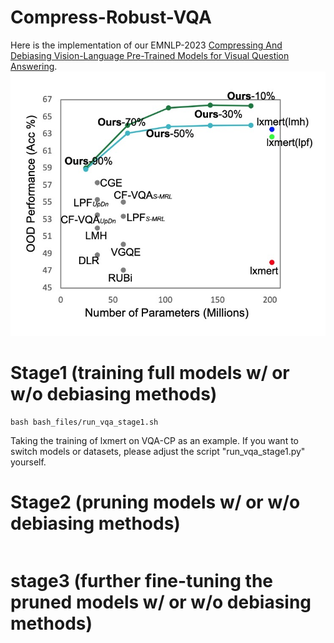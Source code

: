 # Compress-Robust-VQA
Here is the implementation of our EMNLP-2023 [Compressing And Debiasing Vision-Language Pre-Trained Models for Visual Question Answering](https://arxiv.org/abs/2210.14558). 
![image](https://github.com/PhoebusSi/Compress-Robust-VQA/blob/main/compRobustVQA.jpg)

# Stage1 (training full models w/ or w/o debiasing methods) 
```
bash bash_files/run_vqa_stage1.sh
```
Taking the training of lxmert on VQA-CP as an example. If you want to switch models or datasets, please adjust the script "run_vqa_stage1.py" yourself.

# Stage2 (pruning models w/ or w/o debiasing methods)
```
```

# stage3 (further fine-tuning the pruned models w/ or w/o debiasing methods)
```
```



